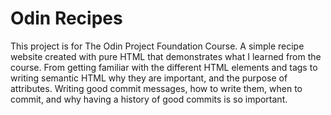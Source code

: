 # Odin Recipes

This project is for The Odin Project Foundation Course. A simple recipe website created with pure HTML that demonstrates what I learned from the course.
From getting familiar with the different HTML elements and tags to writing semantic HTML why they are important, and the purpose of attributes. Writing good commit messages, how to write them, when to commit, and why having a history of good commits is so important.
